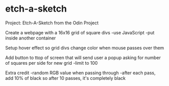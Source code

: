 # etch-a-sketch

Project: Etch-A-Sketch
from the Odin Project

Create a webpage with a 16x16 grid of square divs
-use JavaScript
-put inside another container

Setup hover effect so grid divs change color when mouse passes over them

Add button to ttop of screen that will send user a popup asking for number of squares per side for new grid
-limit to 100

Extra credit
-random RGB value when passing through
-after each pass, add 10% of black so after 10 passes, it's completely black

